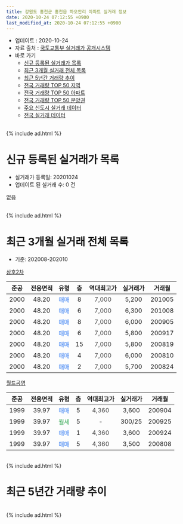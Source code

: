 ```yaml
---
title: 강원도 홍천군 홍천읍 하오안리 아파트 실거래 정보
date: 2020-10-24 07:12:55 +0900
last_modified_at: 2020-10-24 07:12:55 +0900
---
```


* 업데이트 : 2020-10-24
* 자료 출처 : [국토교통부 실거래가 공개시스템](http://rt.molit.go.kr)
* 바로 가기
    * [신규 등록된 실거래가 목록](#신규-등록된-실거래가-목록)
    * [최근 3개월 실거래 전체 목록](#최근-3개월-실거래-전체-목록)
    * [최근 5년간 거래량 추이](#최근-5년간-거래량-추이)
    * [전국 거래량 TOP 50 지역](https://inasie.github.io/apt-trade-info/최근-3개월-전국에서-가장-거래가-많이-발생한-지역)
    * [전국 거래량 TOP 50 아파트](https://inasie.github.io/apt-trade-info/최근-3개월-전국에서-가장-거래가-많이-발생한-아파트)
    * [전국 거래량 TOP 50 분양권](https://inasie.github.io/apt-trade-info/최근-3개월-전국에서-가장-거래가-많이-발생한-분양권)
    * [주요 신도시 실거래 데이터](https://inasie.github.io/apt-trade-info/주요-신도시)
    * [전국 실거래 데이터](https://inasie.github.io/apt-trade-info/전국)
<br>
{% include ad.html %}
<br>

# 신규 등록된 실거래가 목록
* 실거래가 등록일: 20201024
* 업데이트 된 실거래 수: 0 건

없음

<br>
{% include ad.html %}
<br>

# 최근 3개월 실거래 전체 목록
* 기준: 202008-202010


[삼호2차](https://search.naver.com/search.naver?query=%EA%B0%95%EC%9B%90%EB%8F%84+%ED%99%8D%EC%B2%9C%EA%B5%B0+%ED%99%8D%EC%B2%9C%EC%9D%8D+%ED%95%98%EC%98%A4%EC%95%88%EB%A6%AC+%EC%82%BC%ED%98%B82%EC%B0%A8)

|준공|전용면적|유형|층|역대최고가|실거래가|거래월|
|:---:|:---:|:---:|:---:|:---:|:---:|:---:|
|2000|48.20|<span style="color:#4285f3">매매</span>|8|<span style="color:#444444">7,000</span>|5,200|201005|
|2000|48.20|<span style="color:#4285f3">매매</span>|6|<span style="color:#444444">7,000</span>|6,300|201008|
|2000|48.20|<span style="color:#4285f3">매매</span>|8|<span style="color:#444444">7,000</span>|6,000|200905|
|2000|48.20|<span style="color:#4285f3">매매</span>|6|<span style="color:#444444">7,000</span>|5,800|200917|
|2000|48.20|<span style="color:#4285f3">매매</span>|15|<span style="color:#444444">7,000</span>|5,800|200819|
|2000|48.20|<span style="color:#4285f3">매매</span>|4|<span style="color:#444444">7,000</span>|6,000|200810|
|2000|48.20|<span style="color:#4285f3">매매</span>|2|<span style="color:#444444">7,000</span>|5,700|200824|

[월드공영](https://search.naver.com/search.naver?query=%EA%B0%95%EC%9B%90%EB%8F%84+%ED%99%8D%EC%B2%9C%EA%B5%B0+%ED%99%8D%EC%B2%9C%EC%9D%8D+%ED%95%98%EC%98%A4%EC%95%88%EB%A6%AC+%EC%9B%94%EB%93%9C%EA%B3%B5%EC%98%81)

|준공|전용면적|유형|층|역대최고가|실거래가|거래월|
|:---:|:---:|:---:|:---:|:---:|:---:|:---:|
|1999|39.97|<span style="color:#4285f3">매매</span>|5|<span style="color:#444444">4,360</span>|3,600|200904|
|1999|39.97|<span style="color:#34a853">월세</span>|5|<span style="color:#444444">-</span>|300/25|200925|
|1999|39.97|<span style="color:#4285f3">매매</span>|1|<span style="color:#444444">4,360</span>|3,600|200924|
|1999|39.97|<span style="color:#4285f3">매매</span>|5|<span style="color:#444444">4,360</span>|3,500|200808|


<br>
{% include ad.html %}
<br>

# 최근 5년간 거래량 추이


<div style="width:100%;">
    <canvas id="deal_progress" height="200"></canvas>
</div>

<script>
new Chart(document.getElementById("deal_progress"), {
    type: 'line',
    data: {
        labels: ['201510','201511','201512','201601','201602','201603','201604','201605','201606','201607','201608','201609','201610','201611','201612','201701','201702','201703','201704','201705','201706','201707','201708','201709','201710','201711','201712','201801','201802','201803','201804','201805','201806','201807','201808','201809','201810','201811','201812','201901','201902','201903','201904','201905','201906','201907','201908','201909','201910','201911','201912','202001','202002','202003','202004','202005','202006','202007','202008','202009','202010'],
        datasets: [{
            label: '매매',
            pointRadius: 1,
            data: [9, 2, 3, 1, 0, 6, 5, 7, 2, 3, 4, 4, 6, 2, 5, 2, 2, 1, 2, 4, 8, 1, 2, 1, 3, 3, 1, 2, 0, 8, 3, 8, 2, 3, 2, 2, 1, 4, 3, 3, 1, 5, 5, 2, 2, 3, 5, 1, 4, 3, 3, 6, 11, 4, 4, 3, 1, 3, 4, 4, 2],
            borderColor: "rgba(255, 201, 14, 1)",
            backgroundColor: "rgba(255, 201, 14, 0.5)",
            fill: false,
            lineTension: 0
        },{
            label: '전월세',
            pointRadius: 1,
            data: [3, 3, 1, 3, 3, 5, 5, 3, 4, 1, 1, 1, 1, 2, 3, 3, 3, 5, 3, 3, 3, 3, 2, 1, 1, 2, 0, 2, 3, 4, 4, 2, 4, 0, 1, 0, 2, 1, 1, 3, 3, 4, 2, 1, 1, 3, 2, 4, 0, 2, 1, 3, 3, 1, 2, 0, 2, 3, 0, 1, 0],
            borderColor: "rgba(0, 141, 185, 1)",
            backgroundColor: "rgba(0, 141, 185, 0.5)",
            fill: false,
            lineTension: 0
        }
        ]
    },
    options: {
        responsive: true,
        title: {
            display: false
        },
        tooltips: {
            mode: 'index',
            intersect: false
        },
        hover: {
            mode: 'nearest',
            intersect: true
        },
        scales: {
            xAxes: [{
                display: true,
                scaleLabel: {
                    display: true,
                    labelString: '년/월'
                }
            }],
            yAxes: [{
                display: true,
                ticks: {
                    suggestedMin: 0,
                },
                scaleLabel: {
                    display: true,
                    labelString: '실거래 수'
                }
            }]
        }
    }
});

</script>


<br>
{% include ad.html %}
<br>

